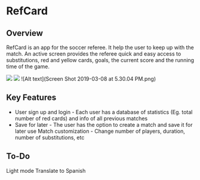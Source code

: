 # RefCard
## Overview
RefCard is an app for the soccer referee. It help the user to keep up with the match. An active screen provides the referee quick and easy access to substitutions, red and yellow cards, goals, the current score and the running time of the game.


![](MainGameScreen.gif)
![](MyAccount.gif)
![Alt text](Screen Shot 2019-03-08 at 5.30.04 PM.png)

## Key Features
*  User sign up and login - Each user has a database of statistics (Eg. total number of red cards) and info of all previous matches
*  Save for later - The user has the option to create a match and save it for later use
 Match customization - Change number of players, duration, number of substitutions, etc

## To-Do
Light mode
Translate to Spanish

